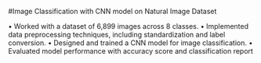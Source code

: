 
#Image Classification with CNN model on Natural Image Dataset

  • Worked with a dataset of 6,899 images across 8 classes.
  • Implemented data preprocessing techniques, including standardization and label conversion.
  • Designed and trained a CNN model for image classification.
  • Evaluated model performance with accuracy score and classification report
